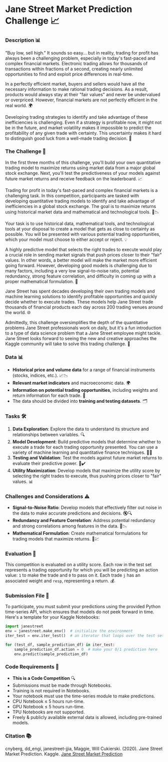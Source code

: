 # Jane Street Market Prediction Challenge 📈

### Description 📊

"Buy low, sell high." It sounds so easy... but in reality, trading for profit has always been a challenging problem, especially in today's fast-paced and complex financial markets. Electronic trading allows for thousands of transactions within fractions of a second, creating nearly unlimited opportunities to find and exploit price differences in real-time.

In a perfectly efficient market, buyers and sellers would have all the necessary information to make rational trading decisions. As a result, products would always stay at their "fair values" and never be undervalued or overpriced. However, financial markets are not perfectly efficient in the real world. 🌍

Developing trading strategies to identify and take advantage of these inefficiencies is challenging. Even if a strategy is profitable now, it might not be in the future, and market volatility makes it impossible to predict the profitability of any given trade with certainty. This uncertainty makes it hard to distinguish good luck from a well-made trading decision. 🤔

### The Challenge 🎯

In the first three months of this challenge, you'll build your own quantitative trading model to maximize returns using market data from a major global stock exchange. Next, you'll test the predictiveness of your models against future market returns and receive feedback on the leaderboard. 📈

Trading for profit in today's fast-paced and complex financial markets is a challenging task. In this competition, participants are tasked with developing quantitative trading models to identify and take advantage of inefficiencies in a global stock exchange. The goal is to maximize returns using historical market data and mathematical and technological tools. 🔧📉

Your task is to use historical data, mathematical tools, and technological tools at your disposal to create a model that gets as close to certainty as possible. You will be presented with various potential trading opportunities, which your model must choose to either accept or reject. 💡

A highly predictive model that selects the right trades to execute would play a crucial role in sending market signals that push prices closer to their "fair" values. In other words, a better model will make the market more efficient going forward. However, developing good models is challenging due to many factors, including a very low signal-to-noise ratio, potential redundancy, strong feature correlation, and difficulty in coming up with a proper mathematical formulation. 🧠

Jane Street has spent decades developing their own trading models and machine learning solutions to identify profitable opportunities and quickly decide whether to execute trades. These models help Jane Street trade thousands of financial products each day across 200 trading venues around the world. 🌐

Admittedly, this challenge oversimplifies the depth of the quantitative problems Jane Street professionals work on daily, but it's a fun introduction to a type of data science problem that a Jane Street employee might tackle. Jane Street looks forward to seeing the new and creative approaches the Kaggle community will take to solve this trading challenge. 🚀

### Data 📊

- **Historical price and volume data** for a range of financial instruments (stocks, indices, etc.). 📈📉
- **Relevant market indicators** and macroeconomic data. 🌍
- **Information on potential trading opportunities**, including weights and return information for each trade. 📜
- The data should be divided into **training and testing datasets**. 🗂️

### Tasks 🛠️

1. **Data Exploration**: Explore the data to understand its structure and relationships between variables. 🔍
2. **Model Development**: Build predictive models that determine whether to execute a trade for each trading opportunity presented. You can use a variety of machine learning and quantitative finance techniques. 🤖💼
3. **Testing and Validation**: Test the models against future market returns to evaluate their predictive power. 📅✔️
4. **Utility Maximization**: Develop models that maximize the utility score by selecting the right trades to execute, thus pushing prices closer to "fair" values. 📊

### Challenges and Considerations ⚠️

- **Signal-to-Noise Ratio**: Develop models that effectively filter out noise in the data to make accurate predictions and decisions. 🔇🔍
- **Redundancy and Feature Correlation**: Address potential redundancy and strong correlations among features in the data. 🔗📉
- **Mathematical Formulation**: Create mathematical formulations for trading models that maximize returns. 📐💹

### Evaluation 🏅

This competition is evaluated on a utility score. Each row in the test set represents a trading opportunity for which you will be predicting an action value: `1` to make the trade and `0` to pass on it. Each trade `j` has an associated weight and `resp`, representing a return. 💰

### Submission File 📂

To participate, you must submit your predictions using the provided Python time-series API, which ensures that models do not peek forward in time. Here's a template for your Kaggle Notebooks:

```python
import janestreet
env = janestreet.make_env()  # initialize the environment
iter_test = env.iter_test()  # an iterator that loops over the test set

for (test_df, sample_prediction_df) in iter_test:
    sample_prediction_df.action = 0  # make your 0/1 prediction here
    env.predict(sample_prediction_df)
```

### Code Requirements 📝

- **This is a Code Competition** 🔍
- Submissions must be made through Notebooks.
- Training is not required in Notebooks.
- Your notebook must use the time-series module to make predictions.
- CPU Notebook ≤ 5 hours run-time.
- GPU Notebook ≤ 5 hours run-time.
- TPU Notebooks are not supported.
- Freely & publicly available external data is allowed, including pre-trained models.

### Citation 📚

cnyberg, dd_engi, janestreet-jjia, Maggie, Will Cukierski. (2020). Jane Street Market Prediction. Kaggle. [Jane Street Market Prediction](https://kaggle.com/competitions/jane-street-market-prediction)
